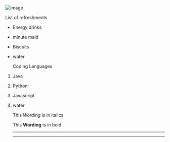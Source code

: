 <!-- images-->
![image](https://avatars.githubusercontent.com/u/93643349?s=400&u=82dd5594370093a678246ab70b2f8703f4113dd9&v=4)

<!--Unordered List -->
List of refreshments

* Energy drinks

* minute maid

* Biscuits

* water
  
  <!--Odered List -->
  Coding Languages

1. Java
1. Python
1. Javascript
1. water
   
   <!--Italics -->
   This *Wording* is in italics

   <!-- Bold -->
   This **Wording** is in bold

   <!-- Horizontal lines -->
   ___
   --- 
  
  

